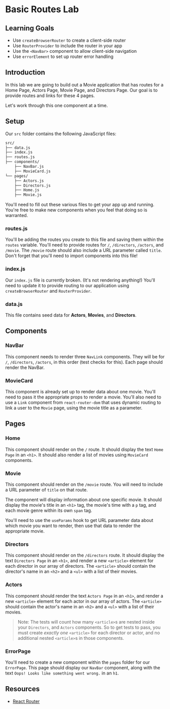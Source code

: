 # Basic Routes Lab

## Learning Goals

- Use `createBrowserRouter` to create a client-side router
- Use `RouterProvider` to include the router in your app
- Use the `<NavBar>` component to allow client-side navigation
- Use `errorElement` to set up router error handling

## Introduction

In this lab we are going to build out a Movie application that has routes for a
Home Page, Actors Page, Movie Page, and Directors Page. Our goal is to provide
routes and links for these 4 pages.

Let's work through this one component at a time.

## Setup

Our `src` folder contains the following JavaScript files:

```txt
src/
├── data.js
├── index.js
├── routes.js
├── components/
    ├── NavBar.js
    ├── MovieCard.js
└── pages/
    ├── Actors.js
    ├── Directors.js
    ├── Home.js
    ├── Movie.js
```

You'll need to fill out these various files to get your app up and running.
You're free to make new components when you feel that doing so is warranted.

### routes.js

You'll be adding the routes you create to this file and saving them within the
`routes` variable. You'll need to provide routes for `/`, `/directors`,
`/actors`, and `/movie`. The `/movie` route should also include a URL parameter
called `title`. Don't forget that you'll need to import components into this
file!

### index.js

Our `index.js` file is currently broken. (It's not rendering anything!) You'll
need to update it to provide routing to our application using
`createBrowserRouter` and `RouterProvider`.

### data.js

This file contains seed data for **Actors**, **Movies**, and **Directors**.

## Components

### NavBar

This component needs to render three `NavLink` components. They will be for `/`,
`/directors`, `/actors`, in this order (test checks for this). Each page should
render the NavBar.

### MovieCard

This component is already set up to render data about one movie. You'll need to
pass it the appropriate props to render a movie. You'll also need to use a
`Link` component from `react-router-dom` that uses dynamic routing to link a
user to the `Movie` page, using the movie title as a parameter.

## Pages

### Home

This component should render on the `/` route. It should display the text `Home
Page` in an `<h1>`. It should also render a list of movies using `MovieCard`
components.

### Movie

This component should render on the `/movie` route. You will need to include a
URL parameter of `title` on that route.

The component will display information about one specific movie. It should
display the movie's title in an `<h1>` tag, the movie's time with a `p` tag, and
each movie genre within its own `span` tag.

You'll need to use the `useParams` hook to get URL parameter data about which
movie you want to render, then use that data to render the appropriate movie.

### Directors

This component should render on the `/directors` route. It should display the
text `Directors Page` in an `<h1>`, and render a new `<article>` element for
each director in our array of directors. The `<article>` should contain the
director's name in an `<h2>` and a `<ul>` with a list of their movies.

### Actors

This component should render the text `Actors Page` in an `<h1>`, and render a
new `<article>` element for each actor in our array of actors. The `<article>`
should contain the actor's name in an `<h2>` and a `<ul>` with a list of their
movies.

> Note: The tests will count how many `<article>`s are nested inside your
> `Directors`, and `Actors` components. So to get tests to pass, you must create
> _exactly one_ `<article>` for each director or actor, and no additional nested
> `<article>`s in those components.

### ErrorPage

You'll need to create a new component within the `pages` folder for our
`ErrorPage`. This page should display our `NavBar` component, along with the
text `Oops! Looks like something went wrong.` in an `h1`.

## Resources

- [React Router](https://v5.reactrouter.com/web/guides/quick-start)
